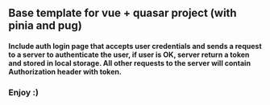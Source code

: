 ## Base template for vue + quasar project (with pinia and pug)

#### Include auth login page that accepts user credentials and sends a request to a server to authenticate the user, if user is OK, server return a token and stored in local storage. All other requests to the server will contain Authorization header with token.

### Enjoy :)

